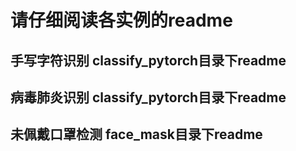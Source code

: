 # 请仔细阅读各实例的readme

## 手写字符识别  classify_pytorch目录下readme

## 病毒肺炎识别  classify_pytorch目录下readme

## 未佩戴口罩检测  face_mask目录下readme

